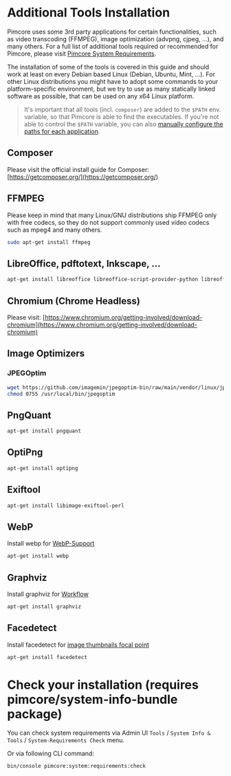 # Additional Tools Installation

Pimcore uses some 3rd party applications for certain functionalities, such as video transcoding (FFMPEG), image optimization (advpng, cjpeg, ...), and many others. For a full list of additional tools required or recommended for Pimcore, please visit [Pimcore System Requirements](../01_System_Requirements.md). 

The installation of some of the tools is covered in this guide and should work at least on every Debian based Linux (Debian, Ubuntu, Mint, ...). 
For other Linux distributions you might have to adopt some commands to your platform-specific environment, but we try to use as many statically linked software as possible, that can be used on any x64 Linux platform.  

> It's important that all tools (incl. `composer`) are added to the `$PATH` env. variable, so that Pimcore is able to find the executables. 
If you're not able to control the `$PATH` variable, you can also [manually configure the paths for each application](https://github.com/pimcore/skeleton/blob/11.x/config/services.yaml).


## Composer 
Please visit the official install guide for Composer: [https://getcomposer.org/](https://getcomposer.org/)

## FFMPEG

Please keep in mind that many Linux/GNU distributions ship FFMPEG only with free codecs, 
so they do not support commonly used video codecs such as mpeg4 and many others.   

```bash
sudo apt-get install ffmpeg
```

## LibreOffice, pdftotext, Inkscape, ...

```bash
apt-get install libreoffice libreoffice-script-provider-python libreoffice-math xfonts-75dpi poppler-utils inkscape libxrender1 libfontconfig1 ghostscript
```

## Chromium (Chrome Headless)
Please visit: [https://www.chromium.org/getting-involved/download-chromium](https://www.chromium.org/getting-involved/download-chromium)

## Image Optimizers

### JPEGOptim

```bash
wget https://github.com/imagemin/jpegoptim-bin/raw/main/vendor/linux/jpegoptim -O /usr/local/bin/jpegoptim
chmod 0755 /usr/local/bin/jpegoptim
```

## PngQuant

```bash
apt-get install pngquant
```

## OptiPng

```bash
apt-get install optipng
```

## Exiftool

```bash
apt-get install libimage-exiftool-perl
```

## WebP

Install webp for [WebP-Support](../../04_Assets/03_Working_with_Thumbnails/01_Image_Thumbnails.md)

```bash
apt-get install webp
```

## Graphviz

Install graphviz for [Workflow](../../07_Workflow_Management/README.md)

```bash
apt-get install graphviz
```

## Facedetect

Install facedetect for [image thumbnails focal point](../../04_Assets/03_Working_with_Thumbnails/01_Image_Thumbnails.md)

```bash
apt-get install facedetect
```


# Check your installation (requires pimcore/system-info-bundle package)

You can check system requirements via Admin UI `Tools` / `System Info & Tools` / `System-Requirements Check` menu.

Or via following CLI command:

```bash
bin/console pimcore:system:requirements:check
```
